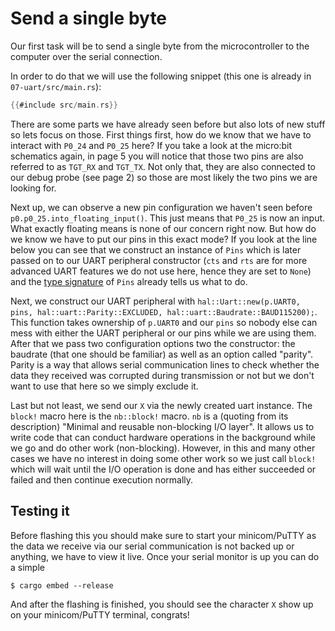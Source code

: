 # Send a single byte

Our first task will be to send a single byte from the microcontroller to the computer over the serial
connection.

In order to do that we will use the following snippet (this one is already in `07-uart/src/main.rs`):

``` rust
{{#include src/main.rs}}
```


There are some parts we have already seen before but also lots of new stuff so lets focus on those.
First things first, how do we know that we have to interact with `P0_24` and `P0_25` here? If you take a look
at the micro:bit schematics again, in page 5 you will notice that those two pins are also referred to as `TGT_RX`
and `TGT_TX`. Not only that, they are also connected to our debug probe (see page 2) so those are most likely the two
pins we are looking for.

Next up, we can observe a new pin configuration we haven't seen before `p0.p0_25.into_floating_input()`. This just
means that `P0_25` is now an input. What exactly floating means is none of our concern right now. But how do we know
we have to put our pins in this exact mode? If you look at the line below you can see that we construct an instance
of `Pins` which is later passed on to our UART peripheral constructor (`cts` and `rts` are for more advanced UART features
we do not use here, hence they are set to `None`) and the [type signature](https://docs.rs/nrf51-hal/0.11.0/nrf51_hal/uart/struct.Pins.html)
of `Pins` already tells us what to do.

Next, we construct our UART peripheral with `hal::Uart::new(p.UART0, pins, hal::uart::Parity::EXCLUDED, hal::uart::Baudrate::BAUD115200);`.
This function takes ownership of `p.UART0` and our `pins` so nobody else can mess with either the UART peripheral or our pins while
we are using them. After that we pass two configuration options two the constructor: the baudrate (that one should be
familiar) as well as an option called "parity". Parity is a way that allows serial communication lines to check whether
the data they received was corrupted during transmission or not but we don't want to use that here so we simply exclude it.

Last but not least, we send our `X` via the newly created uart instance. The `block!` macro here is the `nb::block!`
macro. `nb` is a (quoting from its description) "Minimal and reusable non-blocking I/O layer". It allows us to write
code that can conduct hardware operations in the background while we go and do other work (non-blocking). However,
in this and many other cases we have no interest in doing some other work so we just call `block!` which will wait until
the I/O operation is done and has either succeeded or failed and then continue execution normally.

## Testing it

Before flashing this you should make sure to start your minicom/PuTTY as the data we receive via our serial
communication is not backed up or anything, we have to view it live. Once your serial monitor is up you can
do a simple

```
$ cargo embed --release
```

And after the flashing is finished, you should see the character `X` show up on your minicom/PuTTY terminal, congrats!
